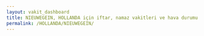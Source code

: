 ```yaml
---
layout: vakit_dashboard
title: NIEUWEGEIN, HOLLANDA için iftar, namaz vakitleri ve hava durumu - ilçe/eyalet seç
permalink: /HOLLANDA/NIEUWEGEIN/
---
```


<script type="text/javascript">
  var GLOBAL_COUNTRY = 'HOLLANDA';
  var GLOBAL_CITY = 'NIEUWEGEIN';
  var GLOBAL_STATE = '';
  var lat = 72;
  var lon = 21;
</script>
